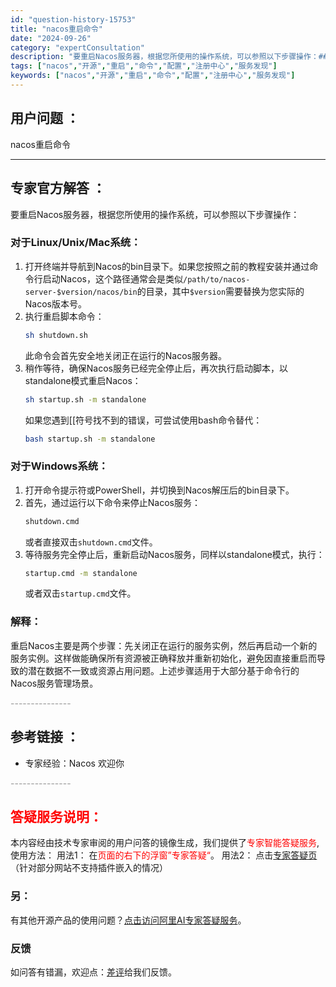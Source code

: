 ```yaml
---
id: "question-history-15753"
title: "nacos重启命令"
date: "2024-09-26"
category: "expertConsultation"
description: "要重启Nacos服务器，根据您所使用的操作系统，可以参照以下步骤操作：### 对于Linux/Unix/Mac系统：1. 打开终端并导航到Nacos的bin目录下。如果您按照之前的教程安装并通过命令行启动Nacos，这个路径通常会是类似`/path/to/nacos-server-$version/"
tags: ["nacos","开源","重启","命令","配置","注册中心","服务发现"]
keywords: ["nacos","开源","重启","命令","配置","注册中心","服务发现"]
---
```


## 用户问题 ： 
 nacos重启命令  

---------------
## 专家官方解答 ：

要重启Nacos服务器，根据您所使用的操作系统，可以参照以下步骤操作：

### 对于Linux/Unix/Mac系统：

1. 打开终端并导航到Nacos的bin目录下。如果您按照之前的教程安装并通过命令行启动Nacos，这个路径通常会是类似`/path/to/nacos-server-$version/nacos/bin`的目录，其中`$version`需要替换为您实际的Nacos版本号。
2. 执行重启脚本命令：
   ```sh
   sh shutdown.sh
   ```
   此命令会首先安全地关闭正在运行的Nacos服务器。
3. 稍作等待，确保Nacos服务已经完全停止后，再次执行启动脚本，以standalone模式重启Nacos：
   ```sh
   sh startup.sh -m standalone
   ```
   如果您遇到[[符号找不到的错误，可尝试使用bash命令替代：
   ```sh
   bash startup.sh -m standalone
   ```

### 对于Windows系统：

1. 打开命令提示符或PowerShell，并切换到Nacos解压后的bin目录下。
2. 首先，通过运行以下命令来停止Nacos服务：
   ```cmd
   shutdown.cmd
   ```
   或者直接双击`shutdown.cmd`文件。
3. 等待服务完全停止后，重新启动Nacos服务，同样以standalone模式，执行：
   ```cmd
   startup.cmd -m standalone
   ```
   或者双击`startup.cmd`文件。

### 解释：

重启Nacos主要是两个步骤：先关闭正在运行的服务实例，然后再启动一个新的服务实例。这样做能确保所有资源被正确释放并重新初始化，避免因直接重启而导致的潜在数据不一致或资源占用问题。上述步骤适用于大部分基于命令行的Nacos服务管理场景。


<font color="#949494">---------------</font> 


## 参考链接 ：

* 专家经验：Nacos 欢迎你 


 <font color="#949494">---------------</font> 
 


## <font color="#FF0000">答疑服务说明：</font> 

本内容经由技术专家审阅的用户问答的镜像生成，我们提供了<font color="#FF0000">专家智能答疑服务</font>,使用方法：
用法1： 在<font color="#FF0000">页面的右下的浮窗”专家答疑“</font>。
用法2： 点击[专家答疑页](https://answer.opensource.alibaba.com/docs/intro)（针对部分网站不支持插件嵌入的情况）
### 另：


有其他开源产品的使用问题？[点击访问阿里AI专家答疑服务](https://answer.opensource.alibaba.com/docs/intro)。
### 反馈
如问答有错漏，欢迎点：[差评](https://ai.nacos.io/user/feedbackByEnhancerGradePOJOID?enhancerGradePOJOId=15754)给我们反馈。
